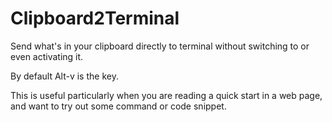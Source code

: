 # Clipboard2Terminal

Send what's in your clipboard directly to terminal without switching to or even activating it.

By default Alt-v is the key.

This is useful particularly when you are reading a quick start in a web page, and want to try out some command
or code snippet.